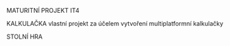 MATURITNÍ PROJEKT IT4

KALKULAČKA
vlastní projekt za účelem vytvoření multiplatformní kalkulačky

STOLNÍ HRA
